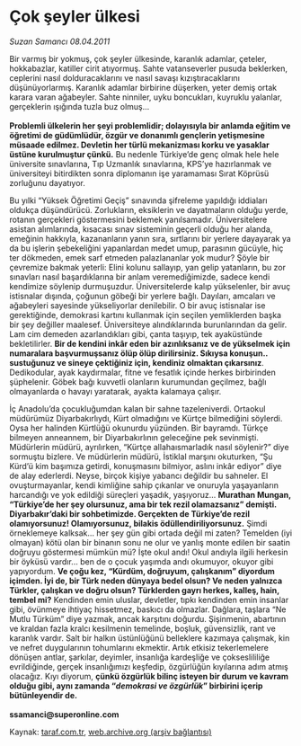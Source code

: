# Çok şeyler ülkesi

*Suzan Samancı 08.04.2011*

<div class="yazi"><p>Bir varmış bir yokmuş, çok şeyler ülkesinde, karanlık adamlar, çeteler, hokkabazlar, katiller cirit atıyormuş. Sahte vatanseverler pusuda beklerken, ceplerini nasıl dolduracaklarını ve nasıl savaşı kızıştıracaklarını düşünüyorlarmış. Karanlık adamlar birbirine düşerken, yeter demiş ortak karara varan ağabeyler. Sahte ninniler, uyku boncukları, kuyruklu yalanlar, gerçeklerin ışığında tuzla buz olmuş...<br/><br/><b>Problemli ülkelerin her şeyi problemlidir; dolayısıyla bir anlamda eğitim ve öğretimi de güdümlüdür, özgür ve donanımlı gençlerin yetişmesine müsaade edilmez. Devletin her türlü mekanizması korku ve yasaklar üstüne kurulmuştur çünkü.</b> Bu nedenle Türkiye’de genç olmak hele hele üniversite sınavlarına, Tıp Uzmanlık sınavlarına, KPS’ye hazırlanmak ve üniversiteyi bitirdikten sonra diplomanın işe yaramaması Sırat Köprüsü zorluğunu dayatıyor.</p>
<p>Bu yılki “Yüksek Öğretimi Geçiş” sınavında şifreleme yapıldığı iddiaları oldukça düşündürücü. Zorlukların, eksiklerin ve dayatmaların olduğu yerde, rotanın gerçekleri göstermesini beklemek yanılsamadır. Üniversitelere asistan alımlarında, kısacası sınav sisteminin geçerli olduğu her alanda, emeğinin hakkıyla, kazananların yanın sıra, sırtlarını bir yerlere dayayarak ya da bu işlerin şebekeliğini yapanlardan medet umup, parasının gücüyle, hiç ter dökmeden, emek sarf etmeden palazlananlar yok mudur? Şöyle bir çevremize bakmak yeterli: Elini kolunu sallayıp, yan gelip yatanların, bu zor sınavları nasıl başardıklarına bir anlam veremediğimizde, sadece kendi kendimize söylenip durmuşuzdur. Üniversitelerde kalıp yükselenler, bir avuç istisnalar dışında, çoğunun göbeği bir yerlere bağlı. Dayıları, amcaları ve ağabeyleri sayesinde yükseliyorlar denilebilir. O bir avuç istisnalar ise gerektiğinde, demokrasi kartını kullanmak için seçilen yemliklerden başka bir şey değiller maalesef. Üniversiteye alındıklarında burunlarından da gelir. Lam cim demeden azarlandıkları gibi, çanta taşıyıp, tek ayaküstünde bekletilirler. <b>Bir de kendini inkâr eden bir azınlıksanız ve de yükselmek için numaralara başvurmuşsanız ölüp ölüp dirilirsiniz. Sıkıysa konuşun.. sustuğunuz ve sineye çektiğiniz için, kendiniz olmaktan çıkarsınız</b>. Dedikodular, ayak kaydırmalar, fitne ve fesatlık içinde herkes birbirinden şüphelenir. Göbek bağı kuvvetli olanların kurumundan geçilmez, bağlı olmayanlarda o havayı yaratarak, ayakta kalamaya çalışır.</p>
<p>İç Anadolu’da çocukluğumdan kalan bir sahne tazeleniverdi. Ortaokul müdürümüz Diyarbakırlıydı, Kürt olmadığını ve Kürtçe bilmediğini söylerdi. Oysa her halinden Kürtlüğü okunurdu yüzünden. Bir bayramdı. Türkçe bilmeyen anneannem, bir Diyarbakırlının geleceğine pek sevinmişti. Müdürlerin müdürü, ayrılırken, “Kürtçe allahaısmarladık nasıl söylenir?” diye sormuştu bizlere. Ve müdürlerin müdürü, İstiklal marşını okuturken, “Şu Kürd’ü kim başımıza getirdi, konuşmasını bilmiyor, aslını inkâr ediyor” diye de alay ederlerdi. Neyse, birçok kişiye yabancı değildir bu sahneler. El ovuşturmayanlar, kendi kimliğine sahip çıkanlar ve onuruyla yaşayanların harcandığı ve yok edildiği süreçleri yaşadık, yaşıyoruz... <b>Murathan Mungan, “Türkiye’de her şey olursunuz, ama bir tek rezil olamazsanız” demişti. Diyarbakır’daki bir sohbetimizde. Gerçekten de Türkiye’de rezil olamıyorsunuz! Olamıyorsunuz, bilakis ödüllendiriliyorsunuz.</b> Şimdi örneklemeye kalksak... her şey gün gibi ortada değil mi zaten? Temelden (iyi olmayan) kötü olan bir binanın sonu ne olur ve yanlış monte edilen bir saatin doğruyu göstermesi mümkün mü? İşte okul andı! Okul andıyla ilgili herkesin bir öyküsü vardır... ben de o çocuk yaşımda andı okumuyor, okuyor gibi yapıyordum. <b>Ve çoğu kez, “Kürdüm, doğruyum, çalışkanım” diyordum içimden. İyi de, bir Türk neden dünyaya bedel olsun? Ve neden yalnızca Türkler, çalışkan ve doğru olsun? Türklerden gayrı herkes, kalleş, hain, tembel mi?</b> Kendinden emin uluslar, devletler, tıpkı kendinden emin insanlar gibi, övünmeye ihtiyaç hissetmez, baskıcı da olmazlar. Dağlara, taşlara “Ne Mutlu Türküm” diye yazmak, ancak karşıtını doğurdu. Şişinmenin, abartının ve kraldan fazla kralcı kesilmenin temelinde, boşluk, güvensizlik, rant ve karanlık vardır. Salt bir halkın üstünlüğünü belleklere kazımaya çalışmak, kin ve nefret duygularının tohumlarını ekmektir. Artık etkisiz tekerlemelere dönüşen antlar, şarkılar, deyimler, insanlığa kardeşliğe ve çokseslililiğe evrildiğinde, gerçek insanlığımızı keşfedip, özgürlüğün kıyılarına adım atmış olacağız. Kıyı diyorum, <b>çünkü özgürlük bilinç isteyen bir durum ve kavram olduğu gibi, aynı zamanda “<i>demokrasi ve özgürlük</i>” birbirini içerip bütünleyendir de.<br/><br/></b><strong>ssamanci@superonline.com</strong></p>
</div>

Kaynak: [taraf.com.tr](m), [web.archive.org (arşiv bağlantısı)](http://web.archive.org/web/20131118085231/http://taraf.com.tr:80/suzan-samanci/makale-cok-seyler-ulkesi.htm)
